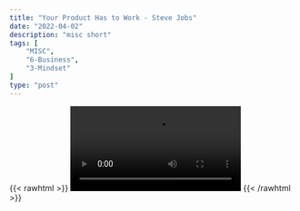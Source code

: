 ```yaml
---
title: "Your Product Has to Work - Steve Jobs"
date: "2022-04-02"
description: "misc short"
tags: [
    "MISC",
    "6-Business",
    "3-Mindset"
]
type: "post"
---
```

{{< rawhtml >}}
    <video width="auto" height="auto" controls>
        <source src="https://clips.dev00ps.com/MISC/If%20your%20product%20s%40ks%2C%20marketing%20won39t%20do%20s%21t%20-%20Steve%20Jobs.mp4" type="video/mp4"> 
    </video>
{{< /rawhtml >}}